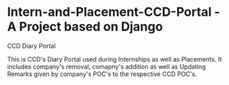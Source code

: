 # Intern-and-Placement-CCD-Portal - A Project based on Django
CCD Diary Portal

This is CCD's Diary Portal used during Internships as well as Placements. 
It includes company's removal, comapny's addition as well as Updating Remarks given by company's POC's to the respective CCD POC's.
